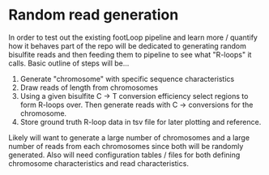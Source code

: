 # Random read generation

In order to test out the existing footLoop pipeline and learn more / 
quantify how it behaves part of the repo will be dedicated to generating
random bisulfite reads and then feeding them to pipeline to see what "R-loops"
it calls. Basic outline of steps will be...

1. Generate "chromosome" with specific sequence characteristics
2. Draw reads of length from chromosomes
3. Using a given bisulfite C -> T conversion efficiency select regions to
   form R-loops over. Then generate reads with C -> conversions for the chromosome.
4. Store ground truth R-loop data in tsv file for later plotting and reference.

Likely will want to generate a large number of chromosomes and a large number
of reads from each chromosomes since both will be randomly generated. Also
will need configuration tables / files for both defining chromosome characteristics
and read characteristics.

